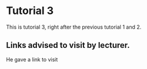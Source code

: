 # Tutorial 3
This is tutorial 3, right after the previous tutorial 1 and 2.

## Links advised to visit by lecturer.
He gave a link to visit
